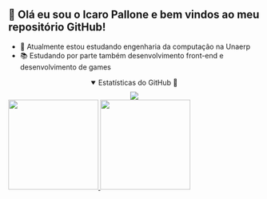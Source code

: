 ##  👋 Olá eu sou o Icaro Pallone e bem vindos ao meu repositório GitHub!

- 🎒 Atualmente estou estudando engenharia da computação na Unaerp
- 📚 Estudando por parte também desenvolvimento front-end e desenvolvimento de games


<div align="center">
  <details open>
    <summary style="margin-bottom:10px;">Estatísticas do GitHub 👾</summary>
    <a href="https://github-readme-streak-stats.herokuapp.com/?user=IcaroPallone&theme=monokai-metallian&hide_border=true"><img src="https://github-readme-streak-stats.herokuapp.com/?user=IcaroPallone&theme=monokai-metallian&hide_border=true"/></a>
    <div style="display:flex; justify-content: space-between">
      <a href="https://github.com/IcaroPallone">
      <img height="180cm" src="https://github-readme-stats.vercel.app/api?username=IcaroPallone&show_icons=true&theme=radical&count_private=true&show_icons=true&include_all_commits=true">
      <img height="180cm" src="https://github-readme-stats.vercel.app/api/top-langs/?username=IcaroPallone&layout=compact&langs_count=10&theme=radical&include_all_commits=true&count_private=true">
    </div>
  </details>
</div>
